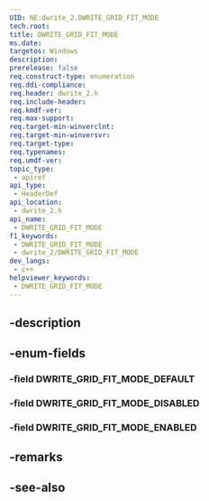 ```yaml
---
UID: NE:dwrite_2.DWRITE_GRID_FIT_MODE
tech.root: 
title: DWRITE_GRID_FIT_MODE
ms.date: 
targetos: Windows
description: 
prerelease: false
req.construct-type: enumeration
req.ddi-compliance: 
req.header: dwrite_2.h
req.include-header: 
req.kmdf-ver: 
req.max-support: 
req.target-min-winverclnt: 
req.target-min-winversvr: 
req.target-type: 
req.typenames: 
req.umdf-ver: 
topic_type:
 - apiref
api_type:
 - HeaderDef
api_location:
 - dwrite_2.h
api_name:
 - DWRITE_GRID_FIT_MODE
f1_keywords:
 - DWRITE_GRID_FIT_MODE
 - dwrite_2/DWRITE_GRID_FIT_MODE
dev_langs:
 - c++
helpviewer_keywords:
 - DWRITE_GRID_FIT_MODE
---
```


## -description

## -enum-fields

### -field DWRITE_GRID_FIT_MODE_DEFAULT

### -field DWRITE_GRID_FIT_MODE_DISABLED

### -field DWRITE_GRID_FIT_MODE_ENABLED

## -remarks

## -see-also

